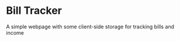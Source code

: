 Bill Tracker
============

A simple webpage with some client-side storage for tracking bills and income
